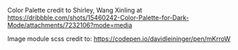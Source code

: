 Color Palette credit to Shirley, Wang Xinling at https://dribbble.com/shots/15460242-Color-Palette-for-Dark-Mode/attachments/7232106?mode=media

Image module scss credit to: https://codepen.io/davidleininger/pen/mKrroW
